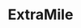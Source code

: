 ---
title: "ExtraMile"
url: /seattle/extramile-martin-luther-king-junior-way-south/
shop: Lebensmittel
---